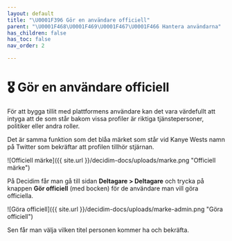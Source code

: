 ```yaml
---
layout: default
title: "\U0001F396 Gör en användare officiell"
parent: "\U0001F468‍\U0001F469‍\U0001F467‍\U0001F466 Hantera användarna"
has_children: false
has_toc: false
nav_order: 2

---
```

# 🎖 Gör en användare officiell

För att bygga tillit med plattformens användare kan det vara värdefullt att intyga att de som står bakom vissa profiler är riktiga tjänstepersoner, politiker eller andra roller.

Det är samma funktion som det blåa märket som står vid Kanye Wests namn på Twitter som bekräftar att profilen tillhör stjärnan.

![Officiell märke]({{ site.url }}/decidim-docs/uploads/marke.png "Officiell märke")

På Decidim får man gå till sidan **Deltagare > Deltagare** och trycka på knappen **Gör officiell** (med bocken) för de användare man vill göra officiella. 

![Göra officiell]({{ site.url }}/decidim-docs/uploads/marke-admin.png "Göra officiell")

Sen får man välja vilken titel personen kommer ha och bekräfta.